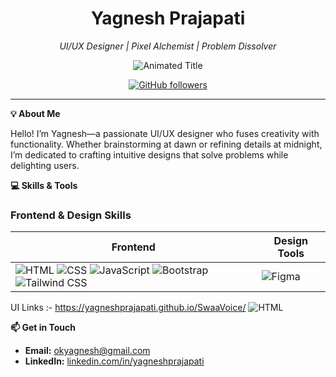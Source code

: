 <div align="center">
  
  <!-- Main Title and Animated Subtitle -->
  <h1>Yagnesh Prajapati</h1>
  <p><em>UI/UX Designer | Pixel Alchemist | Problem Dissolver</em></p>
  <img src="https://readme-typing-svg.demolab.com?font=Pixelify+Sans&weight=600&size=30&duration=4000&pause=1000&color=61DAFB&center=true&vCenter=true&width=435&lines=UI%2FUX+Designer;Pixel+Alchemist;Problem+Dissolver" alt="Animated Title">

  <!-- Interactive Social Badges -->
  <p>
    <a href="https://github.com/yagneshprajapati" target="_blank">
      <img src="https://img.shields.io/github/followers/yagneshprajapati?label=Follow&style=social" alt="GitHub followers">
    </a>
     
  </p>
  
</div>

---
 
  <summary><strong>💡 About Me</strong></summary>

  Hello! I’m Yagnesh—a passionate UI/UX designer who fuses creativity with functionality. Whether brainstorming at dawn or refining details at midnight, I’m dedicated to crafting intuitive designs that solve problems while delighting users.
 
 
  <summary><strong>💻 Skills & Tools</strong></summary>

### Frontend & Design Skills

| **Frontend** | **Design Tools** |
| --- | --- |
| ![HTML](https://img.shields.io/badge/HTML5-E34F26?style=for-the-badge&logo=html5&logoColor=white) ![CSS](https://img.shields.io/badge/CSS3-1572B6?style=for-the-badge&logo=css3&logoColor=white) ![JavaScript](https://img.shields.io/badge/JavaScript-F7DF1E?style=for-the-badge&logo=javascript&logoColor=black) ![Bootstrap](https://img.shields.io/badge/Bootstrap-7952B3?style=for-the-badge&logo=bootstrap&logoColor=white) ![Tailwind CSS](https://img.shields.io/badge/Tailwind_CSS-06B6D4?style=for-the-badge&logo=tailwind-css&logoColor=white) | ![Figma](https://img.shields.io/badge/Figma-F24E1E?style=for-the-badge&logo=figma&logoColor=white)  |
 
 
  UI Links :- 
  https://yagneshprajapati.github.io/SwaaVoice/
  ![HTML]([https://img.shields.io/badge/HTML5-E34F26?style=for-the-badge&logo=html5&logoColor=white](https://www.figma.com/design/Zb1gt3MzeYXeD5WdPKUexg/Portfolio?node-id=11-80675&t=zwGX5FusQdUipPi9-1))

  
  <summary><strong>📫 Get in Touch</strong></summary>

- **Email:** [okyagnesh@gmail.com](mailto:your.email@example.com)
- **LinkedIn:** [linkedin.com/in/yagneshprajapati](https://www.linkedin.com/in/yagneshprajapati/)
  
